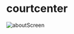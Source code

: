 # courtcenter
![aboutScreen](https://user-images.githubusercontent.com/47417767/235296432-56165ffb-c89a-423e-8f94-9f6ff5852d88.png)
